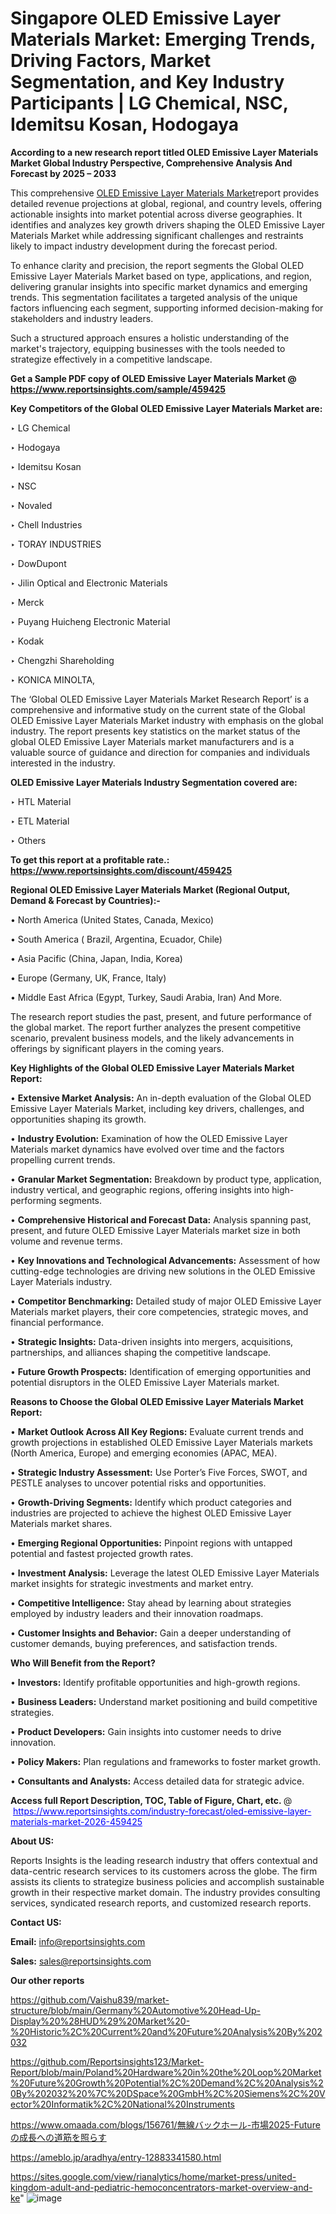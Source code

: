 # Singapore OLED Emissive Layer Materials Market: Emerging Trends, Driving Factors, Market Segmentation, and Key Industry Participants | LG Chemical, NSC, Idemitsu Kosan, Hodogaya

<strong>According to a new research report titled OLED Emissive Layer Materials Market Global Industry Perspective, Comprehensive Analysis And Forecast by 2025 – 2033</strong>

This comprehensive <a href=https://www.reportsinsights.com/sample/459425>OLED Emissive Layer Materials Market</a>report provides detailed revenue projections at global, regional, and country levels, offering actionable insights into market potential across diverse geographies. It identifies and analyzes key growth drivers shaping the OLED Emissive Layer Materials Market while addressing significant challenges and restraints likely to impact industry development during the forecast period.

To enhance clarity and precision, the report segments the Global OLED Emissive Layer Materials Market based on type, applications, and region, delivering granular insights into specific market dynamics and emerging trends. This segmentation facilitates a targeted analysis of the unique factors influencing each segment, supporting informed decision-making for stakeholders and industry leaders.

Such a structured approach ensures a holistic understanding of the market's trajectory, equipping businesses with the tools needed to strategize effectively in a competitive landscape.

<strong>Get a Sample PDF copy of OLED Emissive Layer Materials Market </strong><strong>@<a href=https://www.reportsinsights.com/sample/459425 style=color:#0000ff;> https://www.reportsinsights.com/sample/459425</a></strong></font>

<strong>Key Competitors of the Global OLED Emissive Layer Materials Market are:</strong>

‣ LG Chemical

‣ Hodogaya

‣ Idemitsu Kosan

‣ NSC

‣ Novaled

‣ Chell Industries

‣ TORAY INDUSTRIES

‣ DowDupont

‣ Jilin Optical and Electronic Materials

‣ Merck

‣ Puyang Huicheng Electronic Material

‣ Kodak

‣ Chengzhi Shareholding

‣ KONICA MINOLTA,

The ‘Global OLED Emissive Layer Materials Market Research Report’ is a comprehensive and informative study on the current state of the Global OLED Emissive Layer Materials Market industry with emphasis on the global industry. The report presents key statistics on the market status of the global OLED Emissive Layer Materials market manufacturers and is a valuable source of guidance and direction for companies and individuals interested in the industry.

<strong>OLED Emissive Layer Materials Industry Segmentation covered are:</strong>

‣ HTL Material

‣ ETL Material

‣ Others

<strong>To get this report at a profitable rate.: <a href=https://www.reportsinsights.com/discount/459425 style=color:#0000ff;>https://www.reportsinsights.com/discount/459425</a></strong></font>

<strong>Regional OLED Emissive Layer Materials Market (Regional Output, Demand &amp; Forecast by Countries):-</strong>

• North America (United States, Canada, Mexico)

• South America ( Brazil, Argentina, Ecuador, Chile)

• Asia Pacific (China, Japan, India, Korea)

• Europe (Germany, UK, France, Italy)

• Middle East Africa (Egypt, Turkey, Saudi Arabia, Iran) And More.

The research report studies the past, present, and future performance of the global market. The report further analyzes the present competitive scenario, prevalent business models, and the likely advancements in offerings by significant players in the coming years.

<strong>Key Highlights of the Global OLED Emissive Layer Materials Market Report:</strong>

• <strong>Extensive Market Analysis:</strong> An in-depth evaluation of the Global OLED Emissive Layer Materials Market, including key drivers, challenges, and opportunities shaping its growth.

• <strong>Industry Evolution:</strong> Examination of how the OLED Emissive Layer Materials market dynamics have evolved over time and the factors propelling current trends.

• <strong>Granular Market Segmentation:</strong> Breakdown by product type, application, industry vertical, and geographic regions, offering insights into high-performing segments.

• <strong>Comprehensive Historical and Forecast Data:</strong> Analysis spanning past, present, and future OLED Emissive Layer Materials market size in both volume and revenue terms.

• <strong>Key Innovations and Technological Advancements:</strong> Assessment of how cutting-edge technologies are driving new solutions in the OLED Emissive Layer Materials industry.

• <strong>Competitor Benchmarking:</strong> Detailed study of major OLED Emissive Layer Materials market players, their core competencies, strategic moves, and financial performance.

• <strong>Strategic Insights:</strong> Data-driven insights into mergers, acquisitions, partnerships, and alliances shaping the competitive landscape.

• <strong>Future Growth Prospects:</strong> Identification of emerging opportunities and potential disruptors in the OLED Emissive Layer Materials market.

<strong>Reasons to Choose the Global OLED Emissive Layer Materials Market Report:</strong>

• <strong>Market Outlook Across All Key Regions:</strong> Evaluate current trends and growth projections in established OLED Emissive Layer Materials markets (North America, Europe) and emerging economies (APAC, MEA).

• <strong>Strategic Industry Assessment:</strong> Use Porter’s Five Forces, SWOT, and PESTLE analyses to uncover potential risks and opportunities.

• <strong>Growth-Driving Segments:</strong> Identify which product categories and industries are projected to achieve the highest OLED Emissive Layer Materials market shares.

• <strong>Emerging Regional Opportunities:</strong> Pinpoint regions with untapped potential and fastest projected growth rates.

• <strong>Investment Analysis:</strong> Leverage the latest OLED Emissive Layer Materials market insights for strategic investments and market entry.

• <strong>Competitive Intelligence:</strong> Stay ahead by learning about strategies employed by industry leaders and their innovation roadmaps.

• <strong>Customer Insights and Behavior:</strong> Gain a deeper understanding of customer demands, buying preferences, and satisfaction trends.

<strong>Who Will Benefit from the Report?</strong>

• <strong>Investors:</strong> Identify profitable opportunities and high-growth regions.

• <strong>Business Leaders:</strong> Understand market positioning and build competitive strategies.

• <strong>Product Developers:</strong> Gain insights into customer needs to drive innovation.

• <strong>Policy Makers:</strong> Plan regulations and frameworks to foster market growth.

• <strong>Consultants and Analysts:</strong> Access detailed data for strategic advice.
</ul>
<strong>Access full Report Description, TOC, Table of Figure, Chart, etc. </strong>@  <a href=https://www.reportsinsights.com/industry-forecast/oled-emissive-layer-materials-market-2026-459425 style=color:#0000ff;>https://www.reportsinsights.com/industry-forecast/oled-emissive-layer-materials-market-2026-459425</a></font>

<strong><strong>About US</strong>:</strong>

Reports Insights is the leading research industry that offers contextual and data-centric research services to its customers across the globe. The firm assists its clients to strategize business policies and accomplish sustainable growth in their respective market domain. The industry provides consulting services, syndicated research reports, and customized research reports.

<strong>Contact US:</strong>

<p class=""""><b>Email:</b> <a href=mailto:info@reportsinsights.com>info@reportsinsights.com</a></p>
<p class=""""><b>Sales:</b> <a href=mailto:sales@reportsinsights.com>sales@reportsinsights.com</a></p>

<strong>Our other reports</strong>

<a href=https://github.com/Vaishu839/market-structure/blob/main/Germany%20Automotive%20Head-Up-Display%20%28HUD%29%20Market%20-%20Historic%2C%20Current%20and%20Future%20Analysis%20By%202032>https://github.com/Vaishu839/market-structure/blob/main/Germany%20Automotive%20Head-Up-Display%20%28HUD%29%20Market%20-%20Historic%2C%20Current%20and%20Future%20Analysis%20By%202032</a>

<a href=https://github.com/Reportsinsights123/Market-Report/blob/main/Poland%20Hardware%20in%20the%20Loop%20Market%20Future%20Growth%20Potential%2C%20Demand%2C%20Analysis%20By%202032%20%7C%20DSpace%20GmbH%2C%20Siemens%2C%20Vector%20Informatik%2C%20National%20Instruments>https://github.com/Reportsinsights123/Market-Report/blob/main/Poland%20Hardware%20in%20the%20Loop%20Market%20Future%20Growth%20Potential%2C%20Demand%2C%20Analysis%20By%202032%20%7C%20DSpace%20GmbH%2C%20Siemens%2C%20Vector%20Informatik%2C%20National%20Instruments</a>

<a href=https://www.omaada.com/blogs/156761/無線バックホール-市場2025-Futureの成長への道筋を照らす>https://www.omaada.com/blogs/156761/無線バックホール-市場2025-Futureの成長への道筋を照らす</a>

<a href=https://ameblo.jp/aradhya/entry-12883341580.html>https://ameblo.jp/aradhya/entry-12883341580.html</a>

<a href=https://sites.google.com/view/rianalytics/home/market-press/united-kingdom-adult-and-pediatric-hemoconcentrators-market-overview-and-ke>https://sites.google.com/view/rianalytics/home/market-press/united-kingdom-adult-and-pediatric-hemoconcentrators-market-overview-and-ke</a>"
![image](https://github.com/user-attachments/assets/92ea1d81-3e76-4780-a534-de7eabd29e6b)
